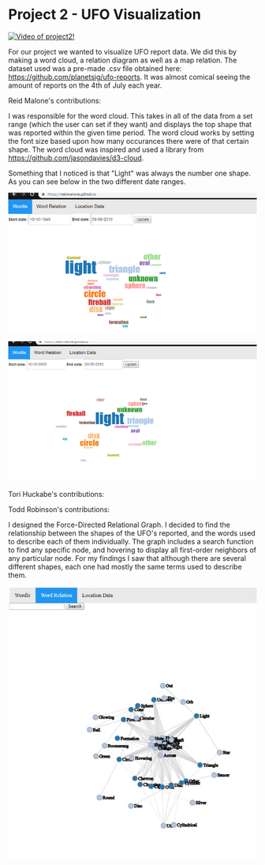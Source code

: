 # Project 2 - UFO Visualization

[![Video of project2!](https://img.youtube.com/vi/iib3iEO6wPU/0.jpg)](https://www.youtube.com/watch?v=iib3iEO6wPU)

For our project we wanted to visualize UFO report data. We did this by making a word cloud, a relation diagram as well as a map relation. The dataset used was a pre-made .csv file obtained here: https://github.com/planetsig/ufo-reports. It was almost comical seeing the amount of reports on the 4th of July each year.

Reid Malone's contributions:

I was responsible for the word cloud. This takes in all of the data from a set range (which the user can set if they want) and displays
the top shape that was reported within the given time period. The word cloud works by setting the font size based upon how many occurances there were of that certain shape. The word cloud was inspired and used a library from https://github.com/jasondavies/d3-cloud.

Something that I noticed is that "Light" was always the number one shape. As you can see below in the two different date ranges.

![1949-2009](image2.png)

![2003-2009](image1.png)

Tori Huckabe's contributions:

Todd Robinson's contributions:

I designed the Force-Directed Relational Graph. I decided to find the relationship between the shapes of the UFO's reported, and the words used to describe each of them individually. The graph includes a search function to find any specific node, and hovering to display all first-order neighbors of any particular node. For my findings I saw that although there are several different shapes, each one had mostly the same terms used to describe them.

![Relationship](Ufo-data.jpg)
